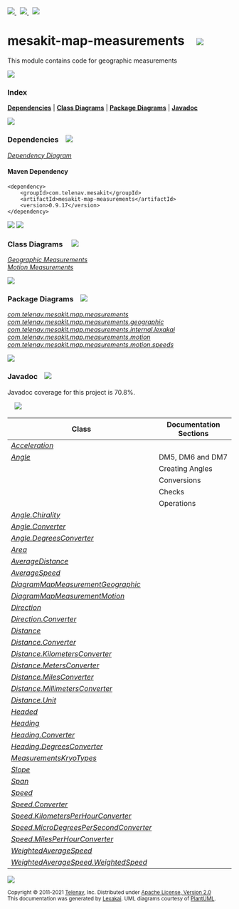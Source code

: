 [//]: # (start-user-text)

<a href="https://www.mesakit.org">
<img src="https://telenav.github.io/telenav-assets/images/icons/web-32.png" srcset="https://telenav.github.io/telenav-assets/images/icons/web-32-2x.png 2x"/>
</a>
&nbsp;
<a href="https://twitter.com/openmesakit">
<img src="https://telenav.github.io/telenav-assets/images/logos/twitter/twitter-32.png" srcset="https://telenav.github.io/telenav-assets/images/logos/twitter/twitter-32-2x.png 2x"/>
</a>
&nbsp;
<a href="https://mesakit.zulipchat.com">
<img src="https://telenav.github.io/telenav-assets/images/logos/zulip/zulip-32.png" srcset="https://telenav.github.io/telenav-assets/images/logos/zulip/zulip-32-2x.png 2x"/>
</a>

[//]: # (end-user-text)

# mesakit-map-measurements &nbsp;&nbsp; <img src="https://telenav.github.io/telenav-assets/images/icons/ruler-32.png" srcset="https://telenav.github.io/telenav-assets/images/icons/ruler-32-2x.png 2x"/>

This module contains code for geographic measurements 

<img src="https://telenav.github.io/telenav-assets/images/separators/horizontal-line-512.png" srcset="https://telenav.github.io/telenav-assets/images/separators/horizontal-line-512-2x.png 2x"/>

### Index



[**Dependencies**](#dependencies) | [**Class Diagrams**](#class-diagrams) | [**Package Diagrams**](#package-diagrams) | [**Javadoc**](#javadoc)

<img src="https://telenav.github.io/telenav-assets/images/separators/horizontal-line-512.png" srcset="https://telenav.github.io/telenav-assets/images/separators/horizontal-line-512-2x.png 2x"/>

### Dependencies <a name="dependencies"></a> &nbsp;&nbsp; <img src="https://telenav.github.io/telenav-assets/images/icons/dependencies-32.png" srcset="https://telenav.github.io/telenav-assets/images/icons/dependencies-32-2x.png 2x"/>

[*Dependency Diagram*](https://www.mesakit.org/0.9.17/lexakai/mesakit/mesakit-map/measurements/documentation/diagrams/dependencies.svg)

#### Maven Dependency

    <dependency>
        <groupId>com.telenav.mesakit</groupId>
        <artifactId>mesakit-map-measurements</artifactId>
        <version>0.9.17</version>
    </dependency>

<img src="https://telenav.github.io/telenav-assets/images/separators/horizontal-line-128.png" srcset="https://telenav.github.io/telenav-assets/images/separators/horizontal-line-128-2x.png 2x"/>

[//]: # (start-user-text)



[//]: # (end-user-text)

<img src="https://telenav.github.io/telenav-assets/images/separators/horizontal-line-128.png" srcset="https://telenav.github.io/telenav-assets/images/separators/horizontal-line-128-2x.png 2x"/>

### Class Diagrams <a name="class-diagrams"></a> &nbsp; &nbsp; <img src="https://telenav.github.io/telenav-assets/images/icons/diagram-40.png" srcset="https://telenav.github.io/telenav-assets/images/icons/diagram-40-2x.png 2x"/>

[*Geographic Measurements*](https://www.mesakit.org/0.9.17/lexakai/mesakit/mesakit-map/measurements/documentation/diagrams/diagram-map-measurement-geographic.svg)  
[*Motion Measurements*](https://www.mesakit.org/0.9.17/lexakai/mesakit/mesakit-map/measurements/documentation/diagrams/diagram-map-measurement-motion.svg)

<img src="https://telenav.github.io/telenav-assets/images/separators/horizontal-line-128.png" srcset="https://telenav.github.io/telenav-assets/images/separators/horizontal-line-128-2x.png 2x"/>

### Package Diagrams <a name="package-diagrams"></a> &nbsp;&nbsp; <img src="https://telenav.github.io/telenav-assets/images/icons/box-24.png" srcset="https://telenav.github.io/telenav-assets/images/icons/box-24-2x.png 2x"/>

[*com.telenav.mesakit.map.measurements*](https://www.mesakit.org/0.9.17/lexakai/mesakit/mesakit-map/measurements/documentation/diagrams/com.telenav.mesakit.map.measurements.svg)  
[*com.telenav.mesakit.map.measurements.geographic*](https://www.mesakit.org/0.9.17/lexakai/mesakit/mesakit-map/measurements/documentation/diagrams/com.telenav.mesakit.map.measurements.geographic.svg)  
[*com.telenav.mesakit.map.measurements.internal.lexakai*](https://www.mesakit.org/0.9.17/lexakai/mesakit/mesakit-map/measurements/documentation/diagrams/com.telenav.mesakit.map.measurements.internal.lexakai.svg)  
[*com.telenav.mesakit.map.measurements.motion*](https://www.mesakit.org/0.9.17/lexakai/mesakit/mesakit-map/measurements/documentation/diagrams/com.telenav.mesakit.map.measurements.motion.svg)  
[*com.telenav.mesakit.map.measurements.motion.speeds*](https://www.mesakit.org/0.9.17/lexakai/mesakit/mesakit-map/measurements/documentation/diagrams/com.telenav.mesakit.map.measurements.motion.speeds.svg)

<img src="https://telenav.github.io/telenav-assets/images/separators/horizontal-line-128.png" srcset="https://telenav.github.io/telenav-assets/images/separators/horizontal-line-128-2x.png 2x"/>

### Javadoc <a name="javadoc"></a> &nbsp;&nbsp; <img src="https://telenav.github.io/telenav-assets/images/icons/books-24.png" srcset="https://telenav.github.io/telenav-assets/images/icons/books-24-2x.png 2x"/>

Javadoc coverage for this project is 70.8%.  
  
&nbsp; &nbsp; <img src="https://telenav.github.io/telenav-assets/images/meters/meter-70-96.png" srcset="https://telenav.github.io/telenav-assets/images/meters/meter-70-96-2x.png 2x"/>




| Class | Documentation Sections |
|---|---|
| [*Acceleration*](https://www.mesakit.org/0.9.17/javadoc/mesakit/mesakit.map.measurements/////////////////////////////////////////////////////////.html) |  |  
| [*Angle*](https://www.mesakit.org/0.9.17/javadoc/mesakit/mesakit.map.measurements//////////////////////////////////////////////////////.html) | DM5, DM6 and DM7 |  
| | Creating Angles |  
| | Conversions |  
| | Checks |  
| | Operations |  
| [*Angle.Chirality*](https://www.mesakit.org/0.9.17/javadoc/mesakit/mesakit.map.measurements////////////////////////////////////////////////////////////////.html) |  |  
| [*Angle.Converter*](https://www.mesakit.org/0.9.17/javadoc/mesakit/mesakit.map.measurements////////////////////////////////////////////////////////////////.html) |  |  
| [*Angle.DegreesConverter*](https://www.mesakit.org/0.9.17/javadoc/mesakit/mesakit.map.measurements///////////////////////////////////////////////////////////////////////.html) |  |  
| [*Area*](https://www.mesakit.org/0.9.17/javadoc/mesakit/mesakit.map.measurements/////////////////////////////////////////////////////.html) |  |  
| [*AverageDistance*](https://www.mesakit.org/0.9.17/javadoc/mesakit/mesakit.map.measurements////////////////////////////////////////////////////////////////.html) |  |  
| [*AverageSpeed*](https://www.mesakit.org/0.9.17/javadoc/mesakit/mesakit.map.measurements////////////////////////////////////////////////////////////////.html) |  |  
| [*DiagramMapMeasurementGeographic*](https://www.mesakit.org/0.9.17/javadoc/mesakit/mesakit.map.measurements//////////////////////////////////////////////////////////////////////////////////////.html) |  |  
| [*DiagramMapMeasurementMotion*](https://www.mesakit.org/0.9.17/javadoc/mesakit/mesakit.map.measurements//////////////////////////////////////////////////////////////////////////////////.html) |  |  
| [*Direction*](https://www.mesakit.org/0.9.17/javadoc/mesakit/mesakit.map.measurements//////////////////////////////////////////////////////////.html) |  |  
| [*Direction.Converter*](https://www.mesakit.org/0.9.17/javadoc/mesakit/mesakit.map.measurements////////////////////////////////////////////////////////////////////.html) |  |  
| [*Distance*](https://www.mesakit.org/0.9.17/javadoc/mesakit/mesakit.map.measurements/////////////////////////////////////////////////////////.html) |  |  
| [*Distance.Converter*](https://www.mesakit.org/0.9.17/javadoc/mesakit/mesakit.map.measurements///////////////////////////////////////////////////////////////////.html) |  |  
| [*Distance.KilometersConverter*](https://www.mesakit.org/0.9.17/javadoc/mesakit/mesakit.map.measurements/////////////////////////////////////////////////////////////////////////////.html) |  |  
| [*Distance.MetersConverter*](https://www.mesakit.org/0.9.17/javadoc/mesakit/mesakit.map.measurements/////////////////////////////////////////////////////////////////////////.html) |  |  
| [*Distance.MilesConverter*](https://www.mesakit.org/0.9.17/javadoc/mesakit/mesakit.map.measurements////////////////////////////////////////////////////////////////////////.html) |  |  
| [*Distance.MillimetersConverter*](https://www.mesakit.org/0.9.17/javadoc/mesakit/mesakit.map.measurements//////////////////////////////////////////////////////////////////////////////.html) |  |  
| [*Distance.Unit*](https://www.mesakit.org/0.9.17/javadoc/mesakit/mesakit.map.measurements//////////////////////////////////////////////////////////////.html) |  |  
| [*Headed*](https://www.mesakit.org/0.9.17/javadoc/mesakit/mesakit.map.measurements///////////////////////////////////////////////////////.html) |  |  
| [*Heading*](https://www.mesakit.org/0.9.17/javadoc/mesakit/mesakit.map.measurements////////////////////////////////////////////////////////.html) |  |  
| [*Heading.Converter*](https://www.mesakit.org/0.9.17/javadoc/mesakit/mesakit.map.measurements//////////////////////////////////////////////////////////////////.html) |  |  
| [*Heading.DegreesConverter*](https://www.mesakit.org/0.9.17/javadoc/mesakit/mesakit.map.measurements/////////////////////////////////////////////////////////////////////////.html) |  |  
| [*MeasurementsKryoTypes*](https://www.mesakit.org/0.9.17/javadoc/mesakit/mesakit.map.measurements///////////////////////////////////////////////////////////.html) |  |  
| [*Slope*](https://www.mesakit.org/0.9.17/javadoc/mesakit/mesakit.map.measurements//////////////////////////////////////////////////////.html) |  |  
| [*Span*](https://www.mesakit.org/0.9.17/javadoc/mesakit/mesakit.map.measurements/////////////////////////////////////////////////////.html) |  |  
| [*Speed*](https://www.mesakit.org/0.9.17/javadoc/mesakit/mesakit.map.measurements//////////////////////////////////////////////////.html) |  |  
| [*Speed.Converter*](https://www.mesakit.org/0.9.17/javadoc/mesakit/mesakit.map.measurements////////////////////////////////////////////////////////////.html) |  |  
| [*Speed.KilometersPerHourConverter*](https://www.mesakit.org/0.9.17/javadoc/mesakit/mesakit.map.measurements/////////////////////////////////////////////////////////////////////////////.html) |  |  
| [*Speed.MicroDegreesPerSecondConverter*](https://www.mesakit.org/0.9.17/javadoc/mesakit/mesakit.map.measurements/////////////////////////////////////////////////////////////////////////////////.html) |  |  
| [*Speed.MilesPerHourConverter*](https://www.mesakit.org/0.9.17/javadoc/mesakit/mesakit.map.measurements////////////////////////////////////////////////////////////////////////.html) |  |  
| [*WeightedAverageSpeed*](https://www.mesakit.org/0.9.17/javadoc/mesakit/mesakit.map.measurements////////////////////////////////////////////////////////////////////////.html) |  |  
| [*WeightedAverageSpeed.WeightedSpeed*](https://www.mesakit.org/0.9.17/javadoc/mesakit/mesakit.map.measurements//////////////////////////////////////////////////////////////////////////////////////.html) |  |  

[//]: # (start-user-text)



[//]: # (end-user-text)

<img src="https://telenav.github.io/telenav-assets/images/separators/horizontal-line-512.png" srcset="https://telenav.github.io/telenav-assets/images/separators/horizontal-line-512-2x.png 2x"/>

<sub>Copyright &#169; 2011-2021 [Telenav](https://telenav.com), Inc. Distributed under [Apache License, Version 2.0](LICENSE)</sub>  
<sub>This documentation was generated by [Lexakai](https://lexakai.org). UML diagrams courtesy of [PlantUML](https://plantuml.com).</sub>
